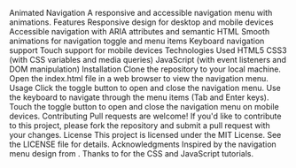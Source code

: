 Animated Navigation
A responsive and accessible navigation menu with animations.
Features
Responsive design for desktop and mobile devices
Accessible navigation with ARIA attributes and semantic HTML
Smooth animations for navigation toggle and menu items
Keyboard navigation support
Touch support for mobile devices
Technologies Used
HTML5
CSS3 (with CSS variables and media queries)
JavaScript (with event listeners and DOM manipulation)
Installation
Clone the repository to your local machine.
Open the index.html file in a web browser to view the navigation menu.
Usage
Click the toggle button to open and close the navigation menu.
Use the keyboard to navigate through the menu items (Tab and Enter keys).
Touch the toggle button to open and close the navigation menu on mobile devices.
Contributing
Pull requests are welcome! If you'd like to contribute to this project, please fork the repository and submit a pull request with your changes.
License
This project is licensed under the MIT License. See the LICENSE file for details.
Acknowledgments
Inspired by the navigation menu design from .
Thanks to  for the CSS and JavaScript tutorials.

